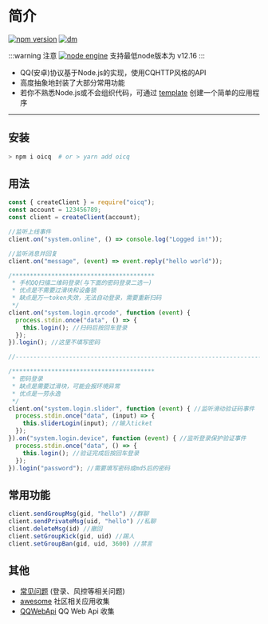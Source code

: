 # 简介

[![npm version](https://img.shields.io/npm/v/oicq.svg?logo=npm)](https://www.npmjs.com/package/oicq)
[![dm](https://shields.io/npm/dm/oicq)](https://www.npmjs.com/package/oicq)

:::warning 注意
[![node engine](https://img.shields.io/node/v/oicq.svg)](https://nodejs.org)
支持最低node版本为 v12.16
:::

* QQ(安卓)协议基于Node.js的实现，使用CQHTTP风格的API
* 高度抽象地封装了大部分常用功能
* 若你不熟悉Node.js或不会组织代码，可通过 [template](https://github.com/takayama-lily/oicq-template) 创建一个简单的应用程序
  
---

## **安装**

```bash
> npm i oicq  # or > yarn add oicq
```

## **用法**

```js
const { createClient } = require("oicq");
const account = 123456789;
const client = createClient(account);

//监听上线事件
client.on("system.online", () => console.log("Logged in!"));

//监听消息并回复
client.on("message", (event) => event.reply("hello world"));

/****************************************
 * 手机QQ扫描二维码登录(与下面的密码登录二选一)
 * 优点是不需要过滑块和设备锁
 * 缺点是万一token失效，无法自动登录，需要重新扫码
 */
client.on("system.login.qrcode", function (event) {
  process.stdin.once("data", () => {
    this.login(); //扫码后按回车登录
  });
}).login(); //这里不填写密码

//-------------------------------------------------------------------------

/****************************************
 * 密码登录
 * 缺点是需要过滑块，可能会报环境异常
 * 优点是一劳永逸
 */
client.on("system.login.slider", function (event) { //监听滑动验证码事件
  process.stdin.once("data", (input) => {
    this.sliderLogin(input); //输入ticket
  });
}).on("system.login.device", function (event) { //监听登录保护验证事件
  process.stdin.once("data", () => {
    this.login(); //验证完成后按回车登录
  });
}).login("password"); //需要填写密码或md5后的密码
```

## **常用功能**

```js
client.sendGroupMsg(gid, "hello") //群聊
client.sendPrivateMsg(uid, "hello") //私聊
client.deleteMsg(id) //撤回
client.setGroupKick(gid, uid) //踢人
client.setGroupBan(gid, uid, 3600) //禁言
```

## **其他**

* [常见问题](./杂七杂八.md) (登录、风控等相关问题)
* [awesome](./awesome.md) 社区相关应用收集
* [QQWebApi](./web-api.md) QQ Web Api 收集
  